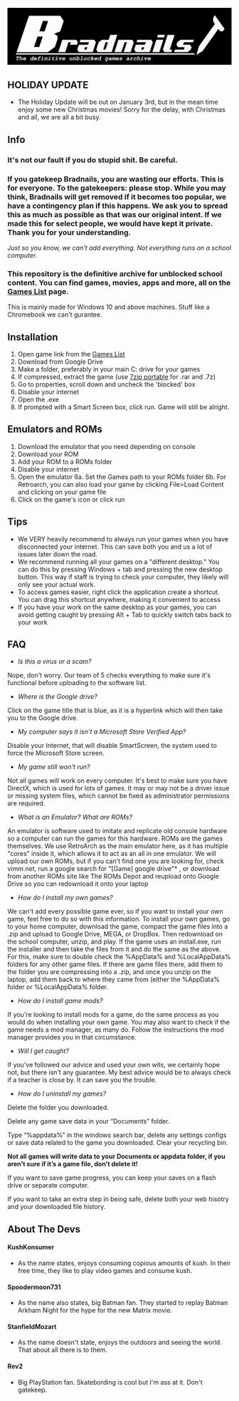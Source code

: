 ![](header.png?raw=true)
## HOLIDAY UPDATE
- The Holiday Update will be out on January 3rd, but in the mean time enjoy some new Christmas movies! Sorry for the delay, with Christmas and all, we are all a bit busy.
## Info
### **It's not our fault if you do stupid shit. Be careful.**
### **If you gatekeep Bradnails, you are wasting our efforts. This is for everyone. To the gatekeepers: please stop. While you may think, Bradnails will get removed if it becomes too popular, we have a contingency plan if this happens. We ask you to spread this as much as possible as that was our original intent. If we made this for select people, we would have kept it private. Thank you for your understanding.**

*Just so you know, we can't add everything. Not everything runs on a school computer.*

### This repository is the definitive archive for unblocked school content. You can find games, movies, apps and more, all on the [Games List](https://github.com/Project-Bradnails/Bradnails1/blob/main/Software/softwarelist.md) page.
This is mainly made for Windows 10 and above machines. Stuff like a Chromebook we can't gurantee.

## Installation
1. Open game link from the [Games List](https://github.com/ProjectBradnails/Bradnails1/blob/main/Software/softwarelist.md)
2. Download from Google Drive
3. Make a folder, preferably in your main C: drive for your games
4. If compressed, extract the game (use [7zip portable](https://drive.google.com/file/d/1by7I72v0vP8VvdlOQaE5SnwC3zSoam6z/view) for .rar and .7z)
5. Go to properties, scroll down and uncheck the 'blocked' box
6. Disable your internet
7. Open the .exe
8. If prompted with a Smart Screen box, click run. Game will still be alright.
## Emulators and ROMs
1. Download the emulator that you need depending on console
2. Download your ROM
3. Add your ROM to a ROMs folder
4. Disable your internet
5. Open the emulator
6a. Set the Games path to your ROMs folder
6b. For Retroarch, you can also load your game by clicking File>Load Content and clicking on your game file
7. Click on the game's icon or click run

## Tips
- We VERY heavily recommend to always run your games when you have disconnected your internet. This can save both you and us a lot of issues later down the road.
- We recommend running all your games on a "different desktop." You can do this by pressing Windows + tab and pressing the
new desktop button. This way if staff is trying to check your computer, they likely will only see your actual work.
- To access games easier, right click the application create a shortcut. You can drag this shortcut anywhere, making it convenient to access
- If you have your work on the same desktop as your games, you can avoid getting caught by pressing Alt + Tab to quickly switch tabs back to your work

## FAQ
- *Is this a virus or a scam?*

Nope, don't worry. Our team of 5 checks everything to make sure it's functional before uploading to the software list.

- *Where is the Google drive?*

Click on the game title that is blue, as it is a hyperlink which will then take you to the Google drive.

- *My computer says it isn't a Microsoft Store Verified App?*

Disable your Internet, that will disable SmartScreen, the system used to force the Microsoft Store screen.

- *My game still won't run?* 

Not all games will work on every computer. It's best to make sure you have DirectX, which is used for lots of games.
It may or may not be a driver issue or missing system files, which cannot be fixed as administrator permissions are
required.

- *What is an Emulator? What are ROMs?*

An emulator is software used to imitate and replicate old console hardware so a computer can run the games for this hardware. ROMs are the games themselves. We use RetroArch as the main emulator here, as it has multiple "cores" inside it, which allows it to act as an all in one emulator. We will upload our own ROMs, but if you can't find one you are looking for, check vimm.net, run a google search for "[Game] google drive"* , or download from another ROMs site like The ROMs Depot and reupload onto Google Drive so you can redownload it onto your laptop

- *How do I install my own games?*

We can't add every possible game ever, so if you want to install your own game, feel free to do so with this information.
To install your own games, go to your home computer, download the game, compact the game files into a .zip and upload to Google Drive, MEGA, or DropBox. Then redownload on the school computer, unzip, and play. If the game uses an install.exe, run the installer and then take the files from it and do the same as the above. For this, make sure to double check the %AppData% and %LocalAppData% folders for any other game files. If there are game files there, add them to the folder you are compressing into a .zip, and once you unzip on the laptop, add them back to where they came from (either the %AppData% folder or %LocalAppData% folder.

- *How do I install game mods?*

If you're looking to install mods for a game, do the same process as you would do when installing your own game. You may also want to check if the game needs a mod manager, as many do. Follow the instructions the mod manager provides you in that circumstance.

- *Will I get caught?*

If you've followed our advice and used your own wits, we certainly hope not, but there isn't any guarantee. My best advice would be to always check if a teacher is close by. It can save you the trouble.

- *How do I uninstall my games?*

Delete the folder you downloaded. 

Delete any game save data in your “Documents” folder.

Type “%appdata%” in the windows search bar, delete any settings configs or save data related to the game you downloaded.
Clear your recycling bin.

**Not all games will write data to your Documents or appdata folder, if you aren’t sure if it’s a game file, don’t delete it!**

If you want to save game progress, you can keep your saves on a flash drive or separate computer.

If you want to take an extra step in being safe, delete both your web hisotry and your downloaded file history.

## About The Devs
#### KushKonsumer
- As the name states, enjoys consuming copious amounts of kush. In their free time, they like to play video games and consume kush.
#### Spoodermoon731
- As the name also states, big Batman fan. They started to replay Batman Arkham Night for the hype for the new Matrix movie.
#### StanfieldMozart
- As the name doesn't state, enjoys the outdoors and seeing the world. That about all there is to them.
#### Rev2 
- Big PlayStation fan. Skatebording is cool but I'm ass at it. Don't gatekeep.
